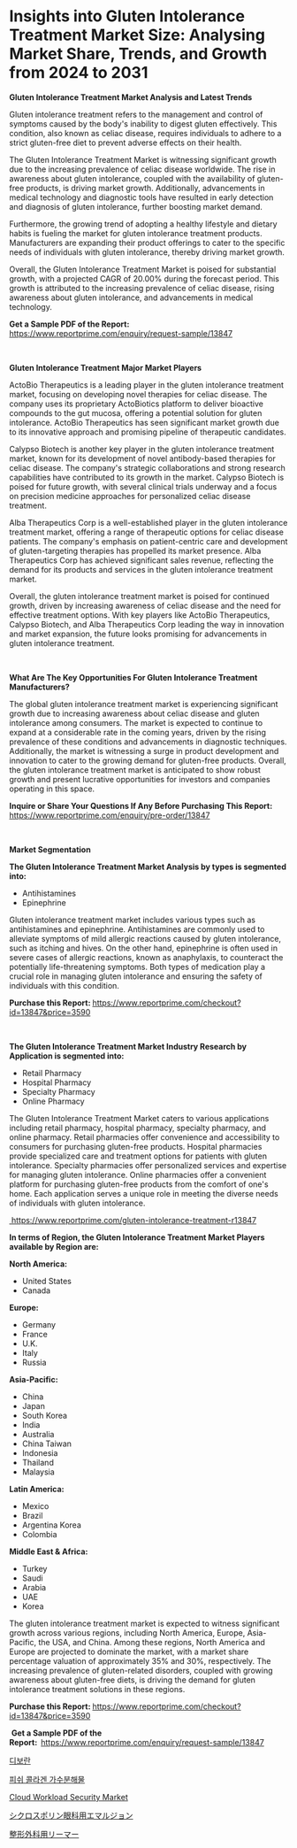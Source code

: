 <p><h1>Insights into Gluten Intolerance Treatment Market Size: Analysing Market Share, Trends, and Growth from 2024 to 2031</h1></p><p><strong>Gluten Intolerance Treatment Market Analysis and Latest Trends</strong></p>
<p><p>Gluten intolerance treatment refers to the management and control of symptoms caused by the body's inability to digest gluten effectively. This condition, also known as celiac disease, requires individuals to adhere to a strict gluten-free diet to prevent adverse effects on their health.</p><p>The Gluten Intolerance Treatment Market is witnessing significant growth due to the increasing prevalence of celiac disease worldwide. The rise in awareness about gluten intolerance, coupled with the availability of gluten-free products, is driving market growth. Additionally, advancements in medical technology and diagnostic tools have resulted in early detection and diagnosis of gluten intolerance, further boosting market demand.</p><p>Furthermore, the growing trend of adopting a healthy lifestyle and dietary habits is fueling the market for gluten intolerance treatment products. Manufacturers are expanding their product offerings to cater to the specific needs of individuals with gluten intolerance, thereby driving market growth.</p><p>Overall, the Gluten Intolerance Treatment Market is poised for substantial growth, with a projected CAGR of 20.00% during the forecast period. This growth is attributed to the increasing prevalence of celiac disease, rising awareness about gluten intolerance, and advancements in medical technology.</p></p>
<p><strong>Get a Sample PDF of the Report:&nbsp;</strong> <a href="https://www.reportprime.com/enquiry/request-sample/13847">https://www.reportprime.com/enquiry/request-sample/13847</a></p>
<p>&nbsp;</p>
<p><strong>Gluten Intolerance Treatment Major Market Players</strong></p>
<p><p>ActoBio Therapeutics is a leading player in the gluten intolerance treatment market, focusing on developing novel therapies for celiac disease. The company uses its proprietary ActoBiotics platform to deliver bioactive compounds to the gut mucosa, offering a potential solution for gluten intolerance. ActoBio Therapeutics has seen significant market growth due to its innovative approach and promising pipeline of therapeutic candidates.</p><p>Calypso Biotech is another key player in the gluten intolerance treatment market, known for its development of novel antibody-based therapies for celiac disease. The company's strategic collaborations and strong research capabilities have contributed to its growth in the market. Calypso Biotech is poised for future growth, with several clinical trials underway and a focus on precision medicine approaches for personalized celiac disease treatment.</p><p>Alba Therapeutics Corp is a well-established player in the gluten intolerance treatment market, offering a range of therapeutic options for celiac disease patients. The company's emphasis on patient-centric care and development of gluten-targeting therapies has propelled its market presence. Alba Therapeutics Corp has achieved significant sales revenue, reflecting the demand for its products and services in the gluten intolerance treatment market.</p><p>Overall, the gluten intolerance treatment market is poised for continued growth, driven by increasing awareness of celiac disease and the need for effective treatment options. With key players like ActoBio Therapeutics, Calypso Biotech, and Alba Therapeutics Corp leading the way in innovation and market expansion, the future looks promising for advancements in gluten intolerance treatment.</p></p>
<p>&nbsp;</p>
<p><strong>What Are The Key Opportunities For Gluten Intolerance Treatment Manufacturers?</strong></p>
<p><p>The global gluten intolerance treatment market is experiencing significant growth due to increasing awareness about celiac disease and gluten intolerance among consumers. The market is expected to continue to expand at a considerable rate in the coming years, driven by the rising prevalence of these conditions and advancements in diagnostic techniques. Additionally, the market is witnessing a surge in product development and innovation to cater to the growing demand for gluten-free products. Overall, the gluten intolerance treatment market is anticipated to show robust growth and present lucrative opportunities for investors and companies operating in this space.</p></p>
<p><strong>Inquire or Share Your Questions If Any Before Purchasing This Report:</strong> <a href="https://www.reportprime.com/enquiry/pre-order/13847">https://www.reportprime.com/enquiry/pre-order/13847</a></p>
<p>&nbsp;</p>
<p><strong>Market Segmentation</strong></p>
<p><strong>The Gluten Intolerance Treatment Market Analysis by types is segmented into:</strong></p>
<p><ul><li>Antihistamines</li><li>Epinephrine</li></ul></p>
<p><p>Gluten intolerance treatment market includes various types such as antihistamines and epinephrine. Antihistamines are commonly used to alleviate symptoms of mild allergic reactions caused by gluten intolerance, such as itching and hives. On the other hand, epinephrine is often used in severe cases of allergic reactions, known as anaphylaxis, to counteract the potentially life-threatening symptoms. Both types of medication play a crucial role in managing gluten intolerance and ensuring the safety of individuals with this condition.</p></p>
<p><strong>Purchase this Report:&nbsp;</strong><a href="https://www.reportprime.com/checkout?id=13847&price=3590">https://www.reportprime.com/checkout?id=13847&price=3590</a></p>
<p>&nbsp;</p>
<p><strong>The Gluten Intolerance Treatment Market Industry Research by Application is segmented into:</strong></p>
<p><ul><li>Retail Pharmacy</li><li>Hospital Pharmacy</li><li>Specialty Pharmacy</li><li>Online Pharmacy</li></ul></p>
<p><p>The Gluten Intolerance Treatment Market caters to various applications including retail pharmacy, hospital pharmacy, specialty pharmacy, and online pharmacy. Retail pharmacies offer convenience and accessibility to consumers for purchasing gluten-free products. Hospital pharmacies provide specialized care and treatment options for patients with gluten intolerance. Specialty pharmacies offer personalized services and expertise for managing gluten intolerance. Online pharmacies offer a convenient platform for purchasing gluten-free products from the comfort of one's home. Each application serves a unique role in meeting the diverse needs of individuals with gluten intolerance.</p></p>
<p><a href="https://www.reportprime.com/gluten-intolerance-treatment-r13847">&nbsp;https://www.reportprime.com/gluten-intolerance-treatment-r13847</a></p>
<p><strong>In terms of Region, the Gluten Intolerance Treatment Market Players available by Region are:</strong></p>
<p>
    <p> <strong> North America: </strong>
        <ul>
            <li>United States</li>
            <li>Canada</li>
        </ul>
        </p> 
    <p> <strong> Europe: </strong>
        <ul>
            <li>Germany</li>
            <li>France</li>
            <li>U.K.</li>
            <li>Italy</li>
            <li>Russia</li>
        </ul>
        </p> 
    <p> <strong> Asia-Pacific: </strong>
        <ul>
            <li>China</li>
            <li>Japan</li>
            <li>South Korea</li>
            <li>India</li>
            <li>Australia</li>
            <li>China Taiwan</li>
            <li>Indonesia</li>
            <li>Thailand</li>
            <li>Malaysia</li>
        </ul>
        </p> 
    <p> <strong> Latin America: </strong>
        <ul>
            <li>Mexico</li>
            <li>Brazil</li>
            <li>Argentina Korea</li>
            <li>Colombia</li>
        </ul>
        </p> 
    <p> <strong> Middle East & Africa: </strong>
        <ul>
            <li>Turkey</li>
            <li>Saudi</li>
            <li>Arabia</li>
            <li>UAE</li>
            <li>Korea</li>
        </ul>
    </p>
    </p>
<p><p>The gluten intolerance treatment market is expected to witness significant growth across various regions, including North America, Europe, Asia-Pacific, the USA, and China. Among these regions, North America and Europe are projected to dominate the market, with a market share percentage valuation of approximately 35% and 30%, respectively. The increasing prevalence of gluten-related disorders, coupled with growing awareness about gluten-free diets, is driving the demand for gluten intolerance treatment solutions in these regions.</p></p>
<p><strong>Purchase this Report: </strong><a href="https://www.reportprime.com/checkout?id=13847&price=3590">https://www.reportprime.com/checkout?id=13847&price=3590</a></p>
<p>&nbsp;<strong>Get a Sample PDF of the Report:&nbsp;&nbsp;</strong><a href="https://www.reportprime.com/enquiry/request-sample/13847">https://www.reportprime.com/enquiry/request-sample/13847</a></p>
<p><strong></strong></p>
<p><p><a href="https://medium.com/@koreycrooks2022/%EB%8B%A4%EC%9D%B4%EB%B3%B4%EB%9E%80-%EC%8B%9C%EC%9E%A5-%ED%81%AC%EA%B8%B0-%EB%B0%8F-%EC%8B%9C%EC%9E%A5-%EB%8F%99%ED%96%A5-2024%EB%85%84%EB%B6%80%ED%84%B0-2031%EB%85%84%EA%B9%8C%EC%A7%80%EC%9D%98-%EC%99%84%EC%A0%84%ED%95%9C-%EC%82%B0%EC%97%85-%EA%B0%9C%EC%9A%94-611d3ce5693d">디보란</a></p><p><a href="https://medium.com/@koreycrooks2022/%EB%AC%BC%EA%B3%A0%EA%B8%B0-%EC%BD%9C%EB%9D%BC%EA%B2%90-%EA%B0%80%EC%88%98%EB%B6%84%ED%95%B4%EB%AC%BC-%EC%8B%9C%EC%9E%A5-%EB%B3%B4%EA%B3%A0%EC%84%9C%EB%8A%94-%EC%9D%B4-%EC%8B%9C%EC%9E%A5%EC%9D%98-%EC%B5%9C%EC%8B%A0-%ED%8A%B8%EB%A0%8C%EB%93%9C%EC%99%80-%EC%84%B1%EC%9E%A5-%EA%B8%B0%ED%9A%8C%EB%A5%BC-%EB%B3%B4%EC%97%AC%EC%A4%8D%EB%8B%88%EB%8B%A4-0d3008608032">피쉬 콜라겐 가수분해물</a></p><p><a href="https://github.com/Sherrillcrooksxa8i18ucf2m/Market-Research-Report-List-2/blob/main/cloud-workload-security-market.md">Cloud Workload Security Market</a></p><p><a href="https://medium.com/@jewelmohr96/%E3%82%B5%E3%82%A4%E3%82%AF%E3%83%AD%E3%82%B9%E3%83%9D%E3%83%AA%E3%83%B3%E7%82%B9%E7%9C%BC%E3%82%A8%E3%83%9E%E3%83%AB%E3%82%B7%E3%83%A7%E3%83%B3%E5%B8%82%E5%A0%B4%E3%81%AF%E5%B8%82%E5%A0%B4%E3%82%B7%E3%82%A7%E3%82%A2-%E5%B8%82%E5%A0%B4%E5%8B%95%E5%90%91-%E5%B8%82%E5%A0%B4%E6%88%90%E9%95%B7%E3%81%AB%E9%96%A2%E3%81%99%E3%82%8B%E6%83%85%E5%A0%B1%E3%82%92%E6%8F%90%E4%BE%9B%E3%81%97%E3%81%BE%E3%81%99-67f8d2d275ae">シクロスポリン眼科用エマルジョン</a></p><p><a href="https://github.com/hwbcz413288296/Market-Research-Report-List-1/blob/main/994812836384.md">整形外科用リーマー</a></p></p>